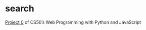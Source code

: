 # search
[Project 0](https://cs50.harvard.edu/web/2020/projects/0/search/) 
of CS50’s Web Programming with Python and JavaScript
